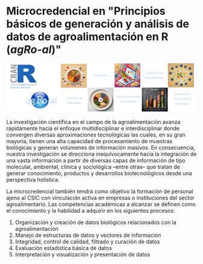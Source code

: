 # Microcredencial en "Principios básicos de generación y análisis de datos de agroalimentación en R (*agRo-al*)"
![](agroal_banner.png "agRoalMC banner")

La investigación científica en el campo de la agroalimentación avanza rápidamente hacia el enfoque multidisciplinar e interdisciplinar donde convergen diversas aproximaciones tecnológicas las cuales, en su gran mayoría, tienen una alta capacidad de procesamiento de muestras biológicas y generan volúmenes de información masivos. En consecuencia, nuestra investigación se direcciona inequívocamente hacia la integración de una vasta información a partir de diversas capas de información de tipo molecular, ambiental, clínica y sociológica –entre otras– que tratan de generar conocimiento, productos y desarrollos biotecnológicos desde una perspectiva holística.

La microcredencial también tendrá como objetivo la formación de personal ajeno al CSIC con vinculación activa en empresas o instituciones del sector agroalimentario. Las competencias académicas a alcanzar se definen como el conocimiento y la habilidad a adquirir en los siguientes procesos:

<!-- unordered lists -->
1. Organización y creación de datos biológicos relacionados con la agroalimentación
2. Manejo de estructuras de datos y vectores de información
3. Integridad, control de calidad, filtrado y curación de datos
4. Evaluación estadística básica de datos
5. Interpretación y visualización y presentación de datos

